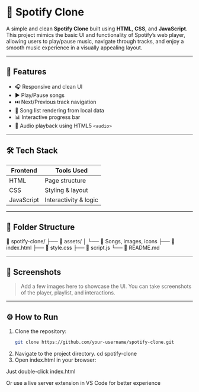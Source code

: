 # 🎵 Spotify Clone

A simple and clean **Spotify Clone** built using **HTML**, **CSS**, and **JavaScript**. This project mimics the basic UI and functionality of Spotify’s web player, allowing users to play/pause music, navigate through tracks, and enjoy a smooth music experience in a visually appealing layout.

---

## 🚀 Features

- 🎧 Responsive and clean UI
- ▶️ Play/Pause songs
- ⏭️ Next/Previous track navigation
- 📃 Song list rendering from local data
- 📊 Interactive progress bar
- 🎵 Audio playback using HTML5 `<audio>`

---

## 🛠️ Tech Stack

| Frontend   | Tools Used         |
|------------|--------------------|
| HTML       | Page structure      |
| CSS        | Styling & layout    |
| JavaScript | Interactivity & logic |

---

## 📂 Folder Structure

📁 spotify-clone/
├── 📁 assets/
│ └── 🎵 Songs, images, icons
├── 📄 index.html
├── 📄 style.css
├── 📄 script.js
└── 📄 README.md



---

## 📸 Screenshots

> Add a few images here to showcase the UI. You can take screenshots of the player, playlist, and interactions.

---

## ⚙️ How to Run

1. Clone the repository:
   ```bash
   git clone https://github.com/your-username/spotify-clone.git
2. Navigate to the project directory.
   cd spotify-clone
3. Open index.html in your browser:

Just double-click index.html

Or use a live server extension in VS Code for better experience
